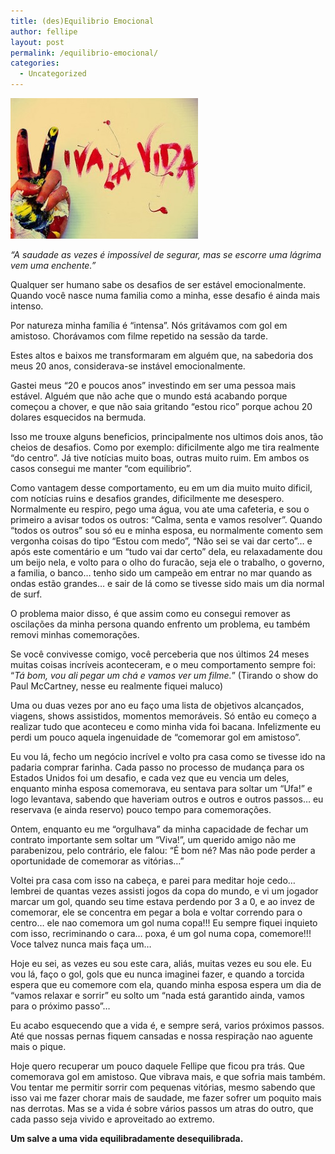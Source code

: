 ```yaml
---
title: (des)Equilibrio Emocional
author: fellipe
layout: post
permalink: /equilibrio-emocional/
categories:
  - Uncategorized
---
```

[<img alt="viva" src="/img/posts/2014/10/viva-300x225.jpg" width="300" height="225" />][1]

*&#8220;A saudade as vezes é impossível de segurar, mas se escorre uma lágrima vem uma enchente.&#8221;*

Qualquer ser humano sabe os desafios de ser estável emocionalmente. Quando você nasce numa familia como a minha, esse desafio é ainda mais intenso.

Por natureza minha família é &#8220;intensa&#8221;. Nós gritávamos com gol em amistoso. Chorávamos com filme repetido na sessão da tarde.

Estes altos e baixos me transformaram em alguém que, na sabedoria dos meus 20 anos, considerava-se instável emocionalmente.

Gastei meus &#8220;20 e poucos anos&#8221; investindo em ser uma pessoa mais estável. Alguém que não ache que o mundo está acabando porque começou a chover, e que não saia gritando &#8220;estou rico&#8221; porque achou 20 dolares esquecidos na bermuda.

Isso me trouxe alguns beneficios, principalmente nos ultimos dois anos, tão cheios de desafios. Como por exemplo: dificilmente algo me tira realmente &#8220;do centro&#8221;. Já tive notícias muito boas, outras muito ruim. Em ambos os casos consegui me manter &#8220;com equilibrio&#8221;.

Como vantagem desse comportamento, eu em um dia muito muito dificil, com notícias ruins e desafios grandes, dificilmente me desespero. Normalmente eu respiro, pego uma água, vou ate uma cafeteria, e sou o primeiro a avisar todos os outros: &#8220;Calma, senta e vamos resolver&#8221;. Quando &#8220;todos os outros&#8221; sou só eu e minha esposa, eu normalmente comento sem vergonha coisas do tipo &#8220;Estou com medo&#8221;, &#8220;Não sei se vai dar certo&#8221;&#8230; e após este comentário e um &#8220;tudo vai dar certo&#8221; dela, eu relaxadamente dou um beijo nela, e volto para o olho do furacão, seja ele o trabalho, o governo, a familia, o banco&#8230; tenho sido um campeão em entrar no mar quando as ondas estão grandes&#8230; e sair de lá como se tivesse sido mais um dia normal de surf.

O problema maior disso, é que assim como eu consegui remover as oscilações da minha persona quando enfrento um problema, eu também removi minhas comemorações.

Se você convivesse comigo, você perceberia que nos últimos 24 meses muitas coisas incríveis aconteceram, e o meu comportamento sempre foi: &#8220;*Tá bom, vou ali pegar um chá e vamos ver um filme.*&#8221; (Tirando o show do Paul McCartney, nesse eu realmente fiquei maluco)

Uma ou duas vezes por ano eu faço uma lista de objetivos alcançados, viagens, shows assistidos, momentos memoráveis. Só então eu começo a realizar tudo que aconteceu e como minha vida foi bacana. Infelizmente eu perdi um pouco aquela ingenuidade de &#8220;comemorar gol em amistoso&#8221;.

Eu vou lá, fecho um negócio incrível e volto pra casa como se tivesse ido na padaria comprar farinha. Cada passo no processo de mudança para os Estados Unidos foi um desafio, e cada vez que eu vencia um deles, enquanto minha esposa comemorava, eu sentava para soltar um &#8220;Ufa!&#8221; e logo levantava, sabendo que haveriam outros e outros e outros passos&#8230; eu reservava (e ainda reservo) pouco tempo para comemorações.

Ontem, enquanto eu me &#8220;orgulhava&#8221; da minha capacidade de fechar um contrato importante sem soltar um &#8220;Viva!&#8221;, um querido amigo não me parabenizou, pelo contrário, ele falou: &#8220;É bom né? Mas não pode perder a oportunidade de comemorar as vitórias&#8230;&#8221;

Voltei pra casa com isso na cabeça, e parei para meditar hoje cedo&#8230; lembrei de quantas vezes assisti jogos da copa do mundo, e vi um jogador marcar um gol, quando seu time estava perdendo por 3 a 0, e ao invez de comemorar, ele se concentra em pegar a bola e voltar correndo para o centro&#8230; ele nao comemora um gol numa copa!!! Eu sempre fiquei inquieto com isso, recriminando o cara&#8230; poxa, é um gol numa copa, comemore!!! Voce talvez nunca mais faça um&#8230;

Hoje eu sei, as vezes eu sou este cara, aliás, muitas vezes eu sou ele. Eu vou lá, faço o gol, gols que eu nunca imaginei fazer, e quando a torcida espera que eu comemore com ela, quando minha esposa espera um dia de &#8220;vamos relaxar e sorrir&#8221; eu solto um &#8220;nada está garantido ainda, vamos para o próximo passo&#8221;&#8230;

Eu acabo esquecendo que a vida é, e sempre será, varios próximos passos. Até que nossas pernas fiquem cansadas e nossa respiração nao aguente mais o pique.

Hoje quero recuperar um pouco daquele Fellipe que ficou pra trás. Que comemorava gol em amistoso. Que vibrava mais, e que sofria mais também. Vou tentar me permitir sorrir com pequenas vitórias, mesmo sabendo que isso vai me fazer chorar mais de saudade, me fazer sofrer um poquito mais nas derrotas. Mas se a vida é sobre vários passos um atras do outro, que cada passo seja vivido e aproveitado ao extremo.

**Um salve a uma vida equilibradamente desequilibrada.**

 [1]: /img/posts/2014/10/viva.jpg